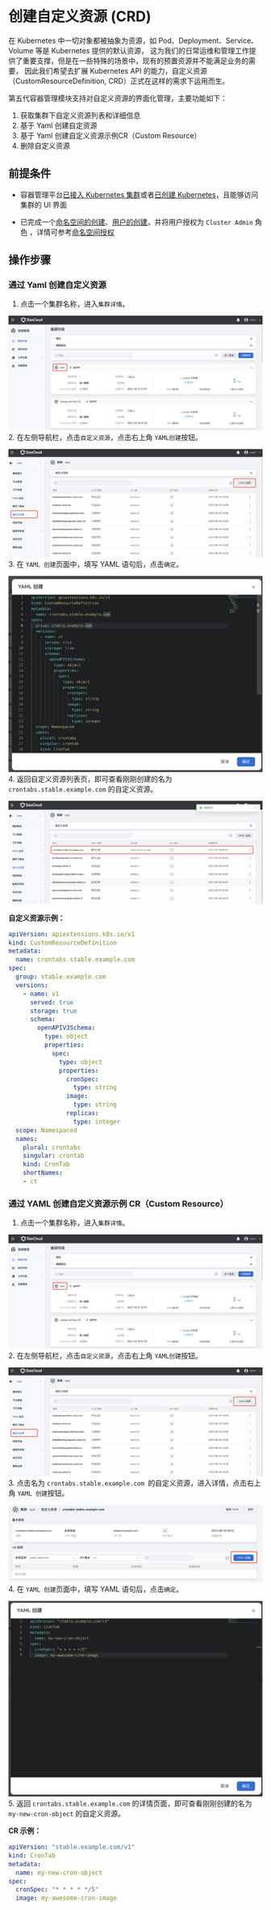 # 创建自定义资源 (CRD)

在 Kubernetes 中一切对象都被抽象为资源，如 Pod、Deployment、Service、Volume 等是 Kubernetes 提供的默认资源，
这为我们的日常运维和管理工作提供了重要支撑，但是在一些特殊的场景中，现有的预置资源并不能满足业务的需要，
因此我们希望去扩展 Kubernetes API 的能力，自定义资源（CustomResourceDefinition, CRD）正式在这样的需求下运用而生。

第五代容器管理模块支持对自定义资源的界面化管理，主要功能如下：

1. 获取集群下自定义资源列表和详细信息
2. 基于 Yaml 创建自定资源
3. 基于 Yaml 创建自定义资源示例CR（Custom Resource）
4. 删除自定义资源

## 前提条件

- 容器管理平台[已接入 Kubernetes 集群](../Clusters/JoinACluster.md)或者[已创建 Kubernetes](../Clusters/CreateCluster.md)，且能够访问集群的 UI 界面

- 已完成一个[命名空间的创建](../Namespaces/createns.md)、[用户的创建](../.../../../../ghippo/04UserGuide/01UserandAccess/User.md)，并将用户授权为 `Cluster Admin` 角色 ，详情可参考[命名空间授权](../Namespaces/createns.md)

## 操作步骤

### 通过 Yaml 创建自定义资源

1. 点击一个集群名称，进入`集群详情`。

  ![crd](../../images/crd01.png)
2. 在左侧导航栏，点击`自定义资源`，点击右上角 `YAML创建`按钮。

  ![crd](../../images/crd02.png)
3. 在 `YAML 创建`页面中，填写 YAML 语句后，点击`确定`。

  ![crd](../../images/crd03.png)
4. 返回自定义资源列表页，即可查看刚刚创建的名为 `crontabs.stable.example.com` 的自定义资源。

  ![crd](../../images/crd04.png)

**自定义资源示例：**

```yaml
apiVersion: apiextensions.k8s.io/v1
kind: CustomResourceDefinition
metadata:
  name: crontabs.stable.example.com
spec:
  group: stable.example.com
  versions:
    - name: v1
      served: true
      storage: true
      schema:
        openAPIV3Schema:
          type: object
          properties:
            spec:
              type: object
              properties:
                cronSpec:
                  type: string
                image:
                  type: string
                replicas:
                  type: integer
  scope: Namespaced
  names:
    plural: crontabs
    singular: crontab
    kind: CronTab
    shortNames:
    - ct
```

### 通过 YAML 创建自定义资源示例 CR（Custom Resource）

1. 点击一个集群名称，进入`集群详情`。

  ![crd](../../images/crd01.png)
2. 在左侧导航栏，点击`自定义资源`，点击右上角 `YAML创建`按钮。

  ![crd](../../images/crd02.png)
3. 点击名为 `crontabs.stable.example.com `的自定义资源，进入详情，点击右上角 `YAML 创建`按钮。

  ![crd](../../images/crd05.png)
4. 在 `YAML 创建`页面中，填写 YAML 语句后，点击`确定`。

  ![crd](../../images/crd06.png)
5. 返回 `crontabs.stable.example.com` 的详情页面，即可查看刚刚创建的名为 `my-new-cron-object` 的自定义资源。

**CR 示例：**

```yaml
apiVersion: "stable.example.com/v1"
kind: CronTab
metadata:
  name: my-new-cron-object
spec:
  cronSpec: "* * * * */5"
  image: my-awesome-cron-image
```
